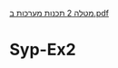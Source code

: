 [מטלה 2 תכנות מערכות ב.pdf](https://github.com/roni-naftalovich/Syp-Ex2/files/15446808/2.pdf)
# Syp-Ex2
